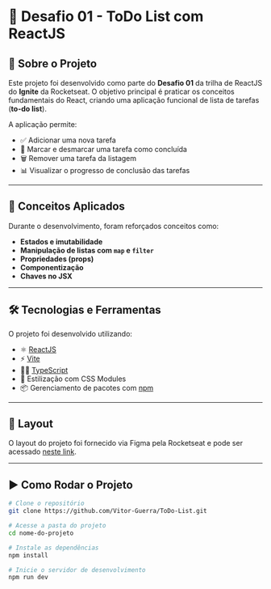 # 📝 Desafio 01 - ToDo List com ReactJS

## 🚀 Sobre o Projeto

Este projeto foi desenvolvido como parte do **Desafio 01** da trilha de ReactJS do **Ignite** da Rocketseat. O objetivo principal é praticar os conceitos fundamentais do React, criando uma aplicação funcional de lista de tarefas (**to-do list**).

A aplicação permite:

- ✅ Adicionar uma nova tarefa  
- 🔁 Marcar e desmarcar uma tarefa como concluída  
- 🗑️ Remover uma tarefa da listagem  
- 📊 Visualizar o progresso de conclusão das tarefas  

---

## 🧠 Conceitos Aplicados

Durante o desenvolvimento, foram reforçados conceitos como:

- **Estados e imutabilidade**
- **Manipulação de listas com `map` e `filter`**
- **Propriedades (props)**
- **Componentização**
- **Chaves no JSX**

---

## 🛠️ Tecnologias e Ferramentas

O projeto foi desenvolvido utilizando:

- ⚛️ [ReactJS](https://reactjs.org/)  
- ⚡ [Vite](https://vitejs.dev/)  
- 🧑‍💻 [TypeScript](https://www.typescriptlang.org/)  
- 🎨 Estilização com CSS Modules  
- 📦 Gerenciamento de pacotes com [npm](https://www.npmjs.com/)  

---

## 🎨 Layout

O layout do projeto foi fornecido via Figma pela Rocketseat e pode ser acessado [neste link](https://www.figma.com/file/0n0zDN7zbzhRbaEO74Xesx/ToDo-List/duplicate).

---

## ▶️ Como Rodar o Projeto

```bash
# Clone o repositório
git clone https://github.com/Vitor-Guerra/ToDo-List.git

# Acesse a pasta do projeto
cd nome-do-projeto

# Instale as dependências
npm install

# Inicie o servidor de desenvolvimento
npm run dev
```
